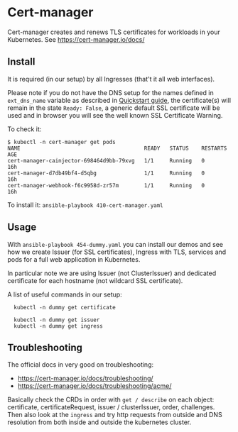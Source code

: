 # Cert-manager

Cert-manager creates and renews TLS certificates for workloads in your Kubernetes. See https://cert-manager.io/docs/

## Install

It is required (in our setup) by all Ingresses (that't it all web interfaces). 

Please note if you do not have 
the DNS setup for the names defined in `ext_dns_name` variable as described in 
[Quickstart guide](../cluster/Quickstart.md), 
the certificate(s) will remain in the state `Ready: False`, 
a generic default SSL certificate will be used
and in browser you will see the well known SSL Certificate Warning.

To check it: 

```
$ kubectl -n cert-manager get pods
NAME                                       READY   STATUS    RESTARTS   AGE
cert-manager-cainjector-698464d9bb-79xvg   1/1     Running   0          16h
cert-manager-d7db49bf4-d5qbg               1/1     Running   0          16h
cert-manager-webhook-f6c9958d-zr57m        1/1     Running   0          16h
```

To install it: `ansible-playbook 410-cert-manager.yaml`

## Usage

With `ansible-playbook 454-dummy.yaml` you can install our demos and see how we create 
Issuer (for SSL certificates), Ingress with TLS, services and pods for a full web application in Kubernetes.

In particular note we are using Issuer (not ClusterIssuer) and 
dedicated certificate for each hostname (not wildcard SSL certificate).

A list of useful commands in our setup:

```
  kubectl -n dummy get certificate

  kubectl -n dummy get issuer
  kubectl -n dummy get ingress
```

## Troubleshooting

The official docs in very good on troubleshooting:

- https://cert-manager.io/docs/troubleshooting/
- https://cert-manager.io/docs/troubleshooting/acme/

Basically check the CRDs in order with `get / describe` on each object: certificate, certificateRequest, issuer / clusterIssuer, order, challenges. Then also look at the `ingress` and try http requests from outside and DNS resolution from both inside and outside the kubernetes cluster. 


